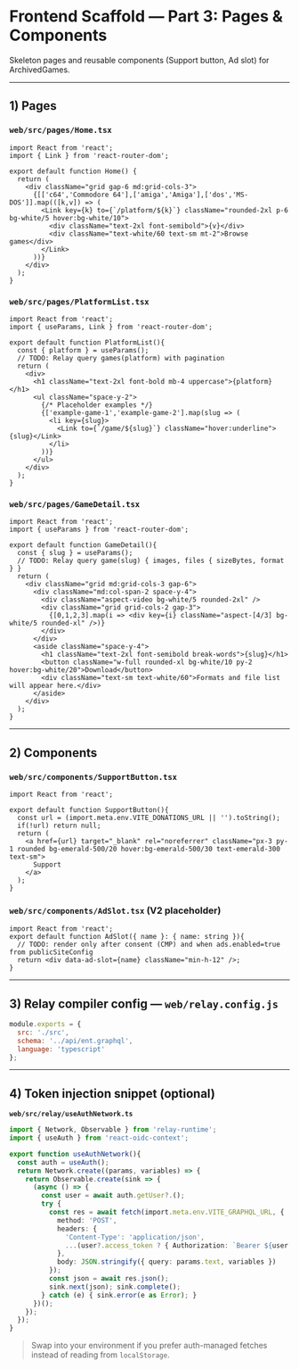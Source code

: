 # Frontend Scaffold — Part 3: Pages & Components

Skeleton pages and reusable components (Support button, Ad slot) for ArchivedGames.

---

## 1) Pages

### `web/src/pages/Home.tsx`
```tsx
import React from 'react';
import { Link } from 'react-router-dom';

export default function Home() {
  return (
    <div className="grid gap-6 md:grid-cols-3">
      {[['c64','Commodore 64'],['amiga','Amiga'],['dos','MS-DOS']].map(([k,v]) => (
        <Link key={k} to={`/platform/${k}`} className="rounded-2xl p-6 bg-white/5 hover:bg-white/10">
          <div className="text-2xl font-semibold">{v}</div>
          <div className="text-white/60 text-sm mt-2">Browse games</div>
        </Link>
      ))}
    </div>
  );
}
```

### `web/src/pages/PlatformList.tsx`
```tsx
import React from 'react';
import { useParams, Link } from 'react-router-dom';

export default function PlatformList(){
  const { platform } = useParams();
  // TODO: Relay query games(platform) with pagination
  return (
    <div>
      <h1 className="text-2xl font-bold mb-4 uppercase">{platform}</h1>
      <ul className="space-y-2">
        {/* Placeholder examples */}
        {['example-game-1','example-game-2'].map(slug => (
          <li key={slug}>
            <Link to={`/game/${slug}`} className="hover:underline">{slug}</Link>
          </li>
        ))}
      </ul>
    </div>
  );
}
```

### `web/src/pages/GameDetail.tsx`
```tsx
import React from 'react';
import { useParams } from 'react-router-dom';

export default function GameDetail(){
  const { slug } = useParams();
  // TODO: Relay query game(slug) { images, files { sizeBytes, format } }
  return (
    <div className="grid md:grid-cols-3 gap-6">
      <div className="md:col-span-2 space-y-4">
        <div className="aspect-video bg-white/5 rounded-2xl" />
        <div className="grid grid-cols-2 gap-3">
          {[0,1,2,3].map(i => <div key={i} className="aspect-[4/3] bg-white/5 rounded-xl" />)}
        </div>
      </div>
      <aside className="space-y-4">
        <h1 className="text-2xl font-semibold break-words">{slug}</h1>
        <button className="w-full rounded-xl bg-white/10 py-2 hover:bg-white/20">Download</button>
        <div className="text-sm text-white/60">Formats and file list will appear here.</div>
      </aside>
    </div>
  );
}
```

---

## 2) Components

### `web/src/components/SupportButton.tsx`
```tsx
import React from 'react';

export default function SupportButton(){
  const url = (import.meta.env.VITE_DONATIONS_URL || '').toString();
  if(!url) return null;
  return (
    <a href={url} target="_blank" rel="noreferrer" className="px-3 py-1 rounded bg-emerald-500/20 hover:bg-emerald-500/30 text-emerald-300 text-sm">
      Support
    </a>
  );
}
```

### `web/src/components/AdSlot.tsx` (V2 placeholder)
```tsx
import React from 'react';
export default function AdSlot({ name }: { name: string }){
  // TODO: render only after consent (CMP) and when ads.enabled=true from publicSiteConfig
  return <div data-ad-slot={name} className="min-h-12" />;
}
```

---

## 3) Relay compiler config — `web/relay.config.js`
```js
module.exports = {
  src: './src',
  schema: '../api/ent.graphql',
  language: 'typescript'
};
```

---

## 4) Token injection snippet (optional)

**`web/src/relay/useAuthNetwork.ts`**
```ts
import { Network, Observable } from 'relay-runtime';
import { useAuth } from 'react-oidc-context';

export function useAuthNetwork(){
  const auth = useAuth();
  return Network.create((params, variables) => {
    return Observable.create(sink => {
      (async () => {
        const user = await auth.getUser?.();
        try {
          const res = await fetch(import.meta.env.VITE_GRAPHQL_URL, {
            method: 'POST',
            headers: {
              'Content-Type': 'application/json',
              ...(user?.access_token ? { Authorization: `Bearer ${user.access_token}` } : {})
            },
            body: JSON.stringify({ query: params.text, variables })
          });
          const json = await res.json();
          sink.next(json); sink.complete();
        } catch (e) { sink.error(e as Error); }
      })();
    });
  });
}
```

> Swap into your environment if you prefer auth-managed fetches instead of reading from `localStorage`.
